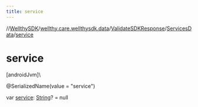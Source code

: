 ```yaml
---
title: service
---
```

//[WellthySDK](../../../../index.html)/[wellthy.care.wellthysdk.data](../../index.html)/[ValidateSDKResponse](../index.html)/[ServicesData](index.html)/[service](service.html)



# service



[androidJvm]\




@SerializedName(value = "service")



var [service](service.html): [String](https://kotlinlang.org/api/latest/jvm/stdlib/kotlin/-string/index.html)? = null




